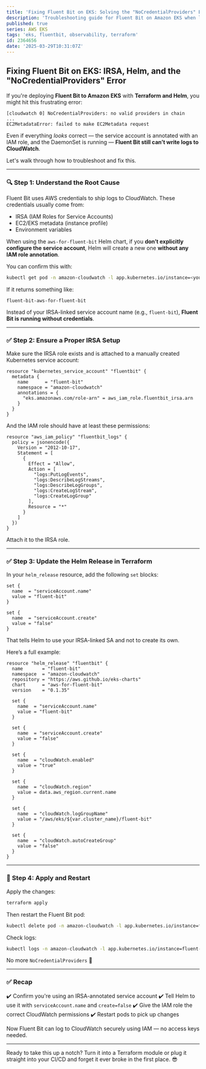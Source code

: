```yaml
---
title: 'Fixing Fluent Bit on EKS: Solving the "NoCredentialProviders" Error'
description: 'Troubleshooting guide for Fluent Bit on Amazon EKS when logs fail due to missing IAM credentials. Learn how to properly set up IRSA, Helm, and Terraform.'
published: true
series: AWS EKS
tags: 'eks, fluentbit, observability, terraform'
id: 2364656
date: '2025-03-29T10:31:07Z'
---
```


## Fixing Fluent Bit on EKS: IRSA, Helm, and the "NoCredentialProviders" Error

If you're deploying **Fluent Bit to Amazon EKS** with **Terraform and Helm**, you might hit this frustrating error:

```plaintext
[cloudwatch 0] NoCredentialProviders: no valid providers in chain
...
EC2MetadataError: failed to make EC2Metadata request
```

Even if everything *looks* correct — the service account is annotated with an IAM role, and the DaemonSet is running — **Fluent Bit still can’t write logs to CloudWatch**.

Let's walk through how to troubleshoot and fix this.

---

### 🔍 Step 1: Understand the Root Cause

Fluent Bit uses AWS credentials to ship logs to CloudWatch. These credentials usually come from:

- IRSA (IAM Roles for Service Accounts)
- EC2/EKS metadata (instance profile)
- Environment variables

When using the `aws-for-fluent-bit` Helm chart, if you **don’t explicitly configure the service account**, Helm will create a new one **without any IAM role annotation**.

You can confirm this with:

```bash
kubectl get pod -n amazon-cloudwatch -l app.kubernetes.io/instance=<your-release-name> -o jsonpath="{.items[*].spec.serviceAccountName}"
```

If it returns something like:

```plaintext
fluent-bit-aws-for-fluent-bit
```

Instead of your IRSA-linked service account name (e.g., `fluent-bit`), **Fluent Bit is running without credentials**.

---

### ✅ Step 2: Ensure a Proper IRSA Setup

Make sure the IRSA role exists and is attached to a manually created Kubernetes service account:

```hcl
resource "kubernetes_service_account" "fluentbit" {
  metadata {
    name      = "fluent-bit"
    namespace = "amazon-cloudwatch"
    annotations = {
      "eks.amazonaws.com/role-arn" = aws_iam_role.fluentbit_irsa.arn
    }
  }
}
```

And the IAM role should have at least these permissions:

```hcl
resource "aws_iam_policy" "fluentbit_logs" {
  policy = jsonencode({
    Version = "2012-10-17",
    Statement = [
      {
        Effect = "Allow",
        Action = [
          "logs:PutLogEvents",
          "logs:DescribeLogStreams",
          "logs:DescribeLogGroups",
          "logs:CreateLogStream",
          "logs:CreateLogGroup"
        ],
        Resource = "*"
      }
    ]
  })
}
```

Attach it to the IRSA role.

---

### ✅ Step 3: Update the Helm Release in Terraform

In your `helm_release` resource, add the following `set` blocks:

```hcl
set {
  name  = "serviceAccount.name"
  value = "fluent-bit"
}

set {
  name  = "serviceAccount.create"
  value = "false"
}
```

That tells Helm to use your IRSA-linked SA and not to create its own.

Here’s a full example:

```hcl
resource "helm_release" "fluentbit" {
  name       = "fluent-bit"
  namespace  = "amazon-cloudwatch"
  repository = "https://aws.github.io/eks-charts"
  chart      = "aws-for-fluent-bit"
  version    = "0.1.35"

  set {
    name  = "serviceAccount.name"
    value = "fluent-bit"
  }

  set {
    name  = "serviceAccount.create"
    value = "false"
  }

  set {
    name  = "cloudWatch.enabled"
    value = "true"
  }

  set {
    name  = "cloudWatch.region"
    value = data.aws_region.current.name
  }

  set {
    name  = "cloudWatch.logGroupName"
    value = "/aws/eks/${var.cluster_name}/fluent-bit"
  }

  set {
    name  = "cloudWatch.autoCreateGroup"
    value = "false"
  }
}
```

---

### 🔄 Step 4: Apply and Restart

Apply the changes:

```bash
terraform apply
```

Then restart the Fluent Bit pod:

```bash
kubectl delete pod -n amazon-cloudwatch -l app.kubernetes.io/instance=fluent-bit
```

Check logs:

```bash
kubectl logs -n amazon-cloudwatch -l app.kubernetes.io/instance=fluent-bit
```

No more `NoCredentialProviders` 🎉

---

### ✅ Recap

✔️ Confirm you're using an IRSA-annotated service account
✔️ Tell Helm to use it with `serviceAccount.name` and `create=false`
✔️ Give the IAM role the correct CloudWatch permissions
✔️ Restart pods to pick up changes

Now Fluent Bit can log to CloudWatch securely using IAM — no access keys needed.

---

Ready to take this up a notch? Turn it into a Terraform module or plug it straight into your CI/CD and forget it ever broke in the first place. 😎
